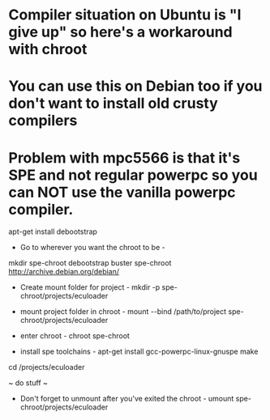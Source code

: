 
# Compiler situation on Ubuntu is "I give up" so here's a workaround with chroot
# You can use this on Debian too if you don't want to install old crusty compilers
#
# Problem with mpc5566 is that it's SPE and not regular powerpc so you can NOT use the vanilla powerpc compiler.

apt-get install debootstrap

- Go to wherever you want the chroot to be -

mkdir spe-chroot
debootstrap buster spe-chroot http://archive.debian.org/debian/


- Create mount folder for project -
mkdir -p spe-chroot/projects/eculoader


- mount project folder in chroot -
mount --bind /path/to/project spe-chroot/projects/eculoader


- enter chroot -
chroot spe-chroot


- install spe toolchains -
apt-get install gcc-powerpc-linux-gnuspe make


cd /projects/eculoader

~ do stuff ~


- Don't forget to unmount after you've exited the chroot -
umount spe-chroot/projects/eculoader

